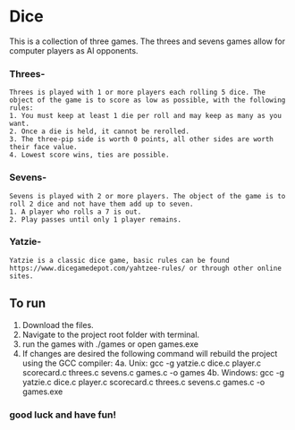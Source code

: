 # Dice
This is a collection of three games. The threes and sevens games allow for computer players as AI opponents. 
### Threes-
    Threes is played with 1 or more players each rolling 5 dice. The object of the game is to score as low as possible, with the following rules:
    1. You must keep at least 1 die per roll and may keep as many as you want.
    2. Once a die is held, it cannot be rerolled.
    3. The three-pip side is worth 0 points, all other sides are worth their face value.
    4. Lowest score wins, ties are possible.
### Sevens-
    Sevens is played with 2 or more players. The object of the game is to roll 2 dice and not have them add up to seven.
    1. A player who rolls a 7 is out.
    2. Play passes until only 1 player remains.
### Yatzie-
    Yatzie is a classic dice game, basic rules can be found https://www.dicegamedepot.com/yahtzee-rules/ or through other online sites.
    
## To run
1. Download the files.
2. Navigate to the project root folder with terminal.
3. run the games with ./games or open games.exe
4. If changes are desired the following command will rebuild the project using the GCC compiler:
    4a. Unix: gcc -g yatzie.c dice.c player.c scorecard.c threes.c sevens.c games.c -o games
    4b. Windows: gcc -g yatzie.c dice.c player.c scorecard.c threes.c sevens.c games.c -o games.exe
### good luck and have fun!